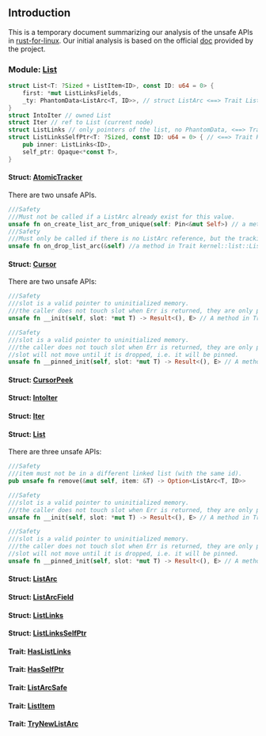 ## Introduction
This is a temporary document summarizing our analysis of the unsafe APIs in [rust-for-linux](https://github.com/Artisan-Lab/tag-rust-for-linux). 
Our initial analysis is based on the official [doc](https://rust.docs.kernel.org/kernel/) provided by the project.

### Module: [List](https://rust.docs.kernel.org/kernel/list/index.html) 

```rust
struct List<T: ?Sized + ListItem<ID>, const ID: u64 = 0> {
    first: *mut ListLinksFields,
    _ty: PhantomData<ListArc<T, ID>>, // struct ListArc <==> Trait ListArcSafe
}
struct IntoIter // owned List
struct Iter // ref to List (current node) 
struct ListLinks // only pointers of the list, no PhantomData, <==> Trait HasListLinks
struct ListLinksSelfPtr<T: ?Sized, const ID: u64 = 0> { // <==> Trait HasSelfPtr
    pub inner: ListLinks<ID>,
    self_ptr: Opaque<*const T>,
}
```

#### Struct: [AtomicTracker](https://rust.docs.kernel.org/kernel/list/struct.AtomicTracker.html)
There are two unsafe APIs.
```rust
///Safety
///Must not be called if a ListArc already exist for this value.
unsafe fn on_create_list_arc_from_unique(self: Pin<&mut Self>) // a method in Trait kernel::list::ListArcSafe
///Safety
///Must only be called if there is no ListArc reference, but the tracking thinks there is.
unsafe fn on_drop_list_arc(&self) //a method in Trait kernel::list::ListArcSafe
```
#### Struct: [Cursor](https://rust.docs.kernel.org/kernel/list/struct.Cursor.html)
There are two unsafe APIs:
```rust
///Safety
///slot is a valid pointer to uninitialized memory.
///the caller does not touch slot when Err is returned, they are only permitted to deallocate.
unsafe fn __init(self, slot: *mut T) -> Result<(), E> // A method in Trait kernel::prelude::Init

///Safety
///slot is a valid pointer to uninitialized memory.
///the caller does not touch slot when Err is returned, they are only permitted to deallocate.
//slot will not move until it is dropped, i.e. it will be pinned.
unsafe fn __pinned_init(self, slot: *mut T) -> Result<(), E> // A method in Trait kernel::prelude::PinInit
```
#### Struct: [CursorPeek](https://rust.docs.kernel.org/kernel/list/struct.CursorPeek.html)

#### Struct: [IntoIter](https://rust.docs.kernel.org/kernel/list/struct.IntoIter.html)

#### Struct: [Iter](https://rust.docs.kernel.org/kernel/list/struct.Iter.html)

#### Struct: [List](https://rust.docs.kernel.org/kernel/list/struct.List.html)
There are three unsafe APIs:
```rust
///Safety
///item must not be in a different linked list (with the same id).
pub unsafe fn remove(&mut self, item: &T) -> Option<ListArc<T, ID>>

///Safety
///slot is a valid pointer to uninitialized memory.
///the caller does not touch slot when Err is returned, they are only permitted to deallocate.
unsafe fn __init(self, slot: *mut T) -> Result<(), E> // A method in Trait kernel::prelude::Init

///Safety
///slot is a valid pointer to uninitialized memory.
///the caller does not touch slot when Err is returned, they are only permitted to deallocate.
//slot will not move until it is dropped, i.e. it will be pinned.
unsafe fn __pinned_init(self, slot: *mut T) -> Result<(), E> // A method in Trait kernel::prelude::PinInit
```

#### Struct: [ListArc](https://rust.docs.kernel.org/kernel/list/struct.ListArc.html)

#### Struct: [ListArcField](https://rust.docs.kernel.org/kernel/list/struct.ListArcField.html)

#### Struct: [ListLinks](https://rust.docs.kernel.org/kernel/list/struct.ListLinks.html)

#### Struct: [ListLinksSelfPtr](https://rust.docs.kernel.org/kernel/list/struct.ListLinksSelfPtr.html)

#### Trait: [HasListLinks](https://rust.docs.kernel.org/kernel/list/trait.HasListLinks.html)

#### Trait: [HasSelfPtr](https://rust.docs.kernel.org/kernel/list/trait.HasSelfPtr.html)

#### Trait: [ListArcSafe](https://rust.docs.kernel.org/kernel/list/trait.ListArcSafe.html)

#### Trait: [ListItem](https://rust.docs.kernel.org/kernel/list/trait.ListItem.html)

#### Trait: [TryNewListArc](https://rust.docs.kernel.org/kernel/list/trait.TryNewListArc.html)
